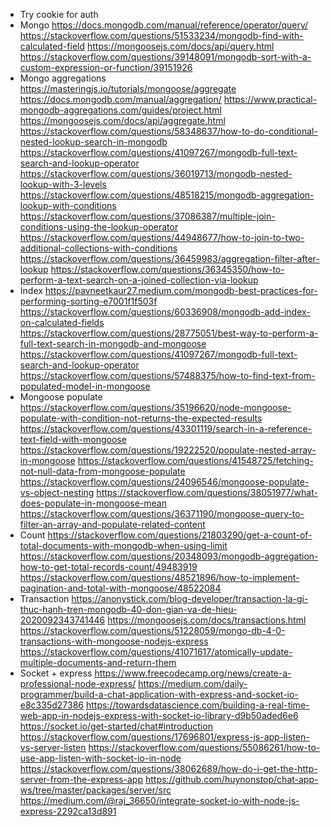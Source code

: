 - Try cookie for auth
- Mongo
  https://docs.mongodb.com/manual/reference/operator/query/
  https://stackoverflow.com/questions/51533234/mongodb-find-with-calculated-field
  https://mongoosejs.com/docs/api/query.html
  https://stackoverflow.com/questions/39148091/mongodb-sort-with-a-custom-expression-or-function/39151926
- Mongo aggregations
  https://masteringjs.io/tutorials/mongoose/aggregate
  https://docs.mongodb.com/manual/aggregation/
  https://www.practical-mongodb-aggregations.com/guides/project.html
  https://mongoosejs.com/docs/api/aggregate.html
  https://stackoverflow.com/questions/58348637/how-to-do-conditional-nested-lookup-search-in-mongodb
  https://stackoverflow.com/questions/41097267/mongodb-full-text-search-and-lookup-operator
  https://stackoverflow.com/questions/36019713/mongodb-nested-lookup-with-3-levels
  https://stackoverflow.com/questions/48518215/mongodb-aggregation-lookup-with-conditions
  https://stackoverflow.com/questions/37086387/multiple-join-conditions-using-the-lookup-operator
  https://stackoverflow.com/questions/44948677/how-to-join-to-two-additional-collections-with-conditions
  https://stackoverflow.com/questions/36459983/aggregation-filter-after-lookup
  https://stackoverflow.com/questions/36345350/how-to-perform-a-text-search-on-a-joined-collection-via-lookup
- Index
  https://pavneetkaur27.medium.com/mongodb-best-practices-for-performing-sorting-e7001f1f503f
  https://stackoverflow.com/questions/60336908/mongodb-add-index-on-calculated-fields
  https://stackoverflow.com/questions/28775051/best-way-to-perform-a-full-text-search-in-mongodb-and-mongoose
  https://stackoverflow.com/questions/41097267/mongodb-full-text-search-and-lookup-operator
  https://stackoverflow.com/questions/57488375/how-to-find-text-from-populated-model-in-mongoose
- Mongoose populate
  https://stackoverflow.com/questions/35196620/node-mongoose-populate-with-condition-not-returns-the-expected-results
  https://stackoverflow.com/questions/43301119/search-in-a-reference-text-field-with-mongoose
  https://stackoverflow.com/questions/19222520/populate-nested-array-in-mongoose
  https://stackoverflow.com/questions/41548725/fetching-not-null-data-from-mongoose-populate
  https://stackoverflow.com/questions/24096546/mongoose-populate-vs-object-nesting
  https://stackoverflow.com/questions/38051977/what-does-populate-in-mongoose-mean
  https://stackoverflow.com/questions/36371190/mongoose-query-to-filter-an-array-and-populate-related-content
- Count
  https://stackoverflow.com/questions/21803290/get-a-count-of-total-documents-with-mongodb-when-using-limit
  https://stackoverflow.com/questions/20348093/mongodb-aggregation-how-to-get-total-records-count/49483919
  https://stackoverflow.com/questions/48521896/how-to-implement-pagination-and-total-with-mongoose/48522084
- Transaction
  https://anonystick.com/blog-developer/transaction-la-gi-thuc-hanh-tren-mongodb-40-don-gian-va-de-hieu-2020092343741446
  https://mongoosejs.com/docs/transactions.html
  https://stackoverflow.com/questions/51228059/mongo-db-4-0-transactions-with-mongoose-nodejs-express
  https://stackoverflow.com/questions/41071617/atomically-update-multiple-documents-and-return-them
- Socket + express
  https://www.freecodecamp.org/news/create-a-professional-node-express/
  https://medium.com/daily-programmer/build-a-chat-application-with-express-and-socket-io-e8c335d27386
  https://towardsdatascience.com/building-a-real-time-web-app-in-nodejs-express-with-socket-io-library-d9b50aded6e6
  https://socket.io/get-started/chat#introduction
  https://stackoverflow.com/questions/17696801/express-js-app-listen-vs-server-listen
  https://stackoverflow.com/questions/55086261/how-to-use-app-listen-with-socket-io-in-node
  https://stackoverflow.com/questions/38062689/how-do-i-get-the-http-server-from-the-express-app
  https://github.com/huynonstop/chat-app-ws/tree/master/packages/server/src
  https://medium.com/@raj_36650/integrate-socket-io-with-node-js-express-2292ca13d891
